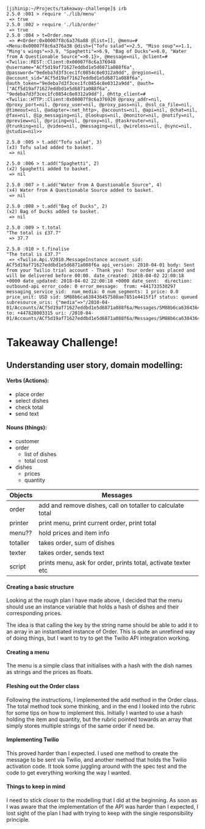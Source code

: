 ```

[jihinip:~/Projects/takeaway-challenge]$ irb
2.5.0 :001 > require './lib/menu'
 => true
2.5.0 :002 > require './lib/order'
 => true
2.5.0 :004 > t=Order.new
 => #<Order:0x00007f8c6a376a88 @list=[], @menu=#<Menu:0x00007f8c6a376a38 @dish={"Tofu salad"=>2.5, "Miso soup"=>1.1, "Ming's wings"=>3.9, "Spaghetti"=>6.9, "Bag of Ducks"=>8.0, "Water from A Questionable Source"=>0.1}>, @message=nil, @client=#<Twilio::REST::Client:0x00007f8c6a376948 @username="ACf5d19af71627eddbd1e5d6871a088f6a", @password="9edeba7d3f3cec1fc0854c8e0312a9dd", @region=nil, @account_sid="ACf5d19af71627eddbd1e5d6871a088f6a", @auth_token="9edeba7d3f3cec1fc0854c8e0312a9dd", @auth=["ACf5d19af71627eddbd1e5d6871a088f6a", "9edeba7d3f3cec1fc0854c8e0312a9dd"], @http_client=#<Twilio::HTTP::Client:0x00007f8c6a376920 @proxy_addr=nil, @proxy_port=nil, @proxy_user=nil, @proxy_pass=nil, @ssl_ca_file=nil, @timeout=nil, @adapter=:net_http>, @accounts=nil, @api=nil, @chat=nil, @fax=nil, @ip_messaging=nil, @lookups=nil, @monitor=nil, @notify=nil, @preview=nil, @pricing=nil, @proxy=nil, @taskrouter=nil, @trunking=nil, @video=nil, @messaging=nil, @wireless=nil, @sync=nil, @studio=nil>>

2.5.0 :005 > t.add("Tofu salad", 3)
(x3) Tofu salad added to basket.
 => nil

2.5.0 :006 > t.add("Spaghetti", 2)
(x2) Spaghetti added to basket.
 => nil

2.5.0 :007 > t.add("Water from A Questionable Source", 4)
(x4) Water from A Questionable Source added to basket.
 => nil

2.5.0 :008 > t.add("Bag of Ducks", 2)
(x2) Bag of Ducks added to basket.
 => nil

2.5.0 :009 > t.total
"The total is £37.7"
 => 37.7

2.5.0 :010 > t.finalise
"The total is £37.7"
 => <Twilio.Api.V2010.MessageInstance account_sid: ACf5d19af71627eddbd1e5d6871a088f6a api_version: 2010-04-01 body: Sent from your Twilio trial account - Thank you! Your order was placed and will be delivered before 00:00. date_created: 2018-04-02 22:00:18 +0000 date_updated: 2018-04-02 22:00:18 +0000 date_sent:  direction: outbound-api error_code: 0 error_message:  from: +441733530297 messaging_service_sid:  num_media: 0 num_segments: 1 price: 0.0 price_unit: USD sid: SM88b6ca638436457580ae7851e4415f1f status: queued subresource_uris: {"media"=>"/2010-04-01/Accounts/ACf5d19af71627eddbd1e5d6871a088f6a/Messages/SM88b6ca638436457580ae7851e4415f1f/Media.json"} to: +447828003315 uri: /2010-04-01/Accounts/ACf5d19af71627eddbd1e5d6871a088f6a/Messages/SM88b6ca638436457580ae7851e4415f1f.json>

```

# Takeaway Challenge!

## Understanding user story, domain modelling:

#### Verbs (Actions):
* place order
* select dishes
* check total
* send text

#### Nouns (things):
* customer
* order
  * list of dishes
  * total cost
* dishes
  * prices
  * quantity

Objects    |    Messages
------------------- | -------------------
order | add and remove dishes, call on totaller to calculate total
printer | print menu, print current order, print total
menu?? | hold prices and item info
totaller | takes order, sum of dishes
texter | takes order, sends text
script | prints menu, ask for order, prints total, activate texter etc


#### Creating a basic structure

Looking at the rough plan I have made above, I decided that the menu should use an instance variable that holds a hash of dishes and their corresponding prices.

The idea is that calling the key by the string name should be able to add it to an array in an instantiated instance of Order. This is quite an unrefined way of doing things, but I want to try to get the Twilio API integration working.

#### Creating a menu

The menu is a simple class that initialises with a hash with the dish names as strings and the prices as floats.

#### Fleshing out the Order class

Following the instructions, I implemented the add method in the Order class.
The total method took some thinking, and in the end I looked into the rubric for some tips on how to implement this. Initially I wanted to use a hash holding the item and quantity, but the rubric pointed towards an array that simply stores multiple strings of the same order if need be.

#### Implementing Twilio

This proved harder than I expected. I used one method to create the message to be sent via Twilio, and another method that holds the Twilio activation code. It took some juggling around with the spec test and the code to get everything working the way I wanted.

#### Things to keep in mind

I need to stick closer to the modelling that I did at the beginning. As soon as I was aware that the implementation of the API was harder than I expected, I lost sight of the plan I had with trying to keep with the single responsibility principle.
